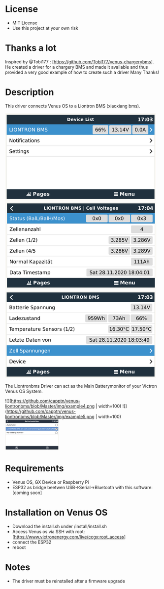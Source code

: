  # License
 - MIT License
 - Use this project at your own risk
# Thanks a lot

Inspired by @Tobi177 : [https://github.com/Tobi177/venus-chargerybms].
He created a driver for a chargery BMS and made it available and thus provided a very good example of how to create such a driver
Many Thanks!

# Description

This driver connects Venus OS to a Liontron BMS (xiaoxiang bms). 

![preview1](https://github.com/capptn/venus-liontronbms/blob/Master/img/example1.png)
![preview2](https://github.com/capptn/venus-liontronbms/blob/Master/img/example2.png)
![preview3](https://github.com/capptn/venus-liontronbms/blob/Master/img/example3.png)

The Liontronbms Driver can act as the Main Batterymonitor of your Victron Venus OS System.


![](https://github.com/capptn/venus-liontronbms/blob/Master/img/example4.png | width=100)
![](https://github.com/capptn/venus-liontronbms/blob/Master/img/example5.png | width=100)
<img src="https://github.com/capptn/venus-liontronbms/blob/Master/img/example5.png" height="100">

# Requirements

- Venus OS, GX Device or Raspberry Pi
- ESP32 as bridge beetwen USB->Serial->Bluetooth with this software: [coming soon]

# Installation on Venus OS
- Download the install.sh under /install/install.sh
- Access Venus os via SSH with root: [https://www.victronenergy.com/live/ccgx:root_access]
- connect the ESP32
- reboot

# Notes
- The driver must be reinstalled after a firmware upgrade
